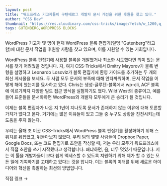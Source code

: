 ```yaml
---
layout: post
title: "워드프레스 기고자들이 구텐베르그 개발자 문서 개선을 위한 후원을 찾고 있다."
author: "CSS Dev"
thumbnail: "https://res.cloudinary.com/css-tricks/image/fetch/w_1200,q_auto,f_auto/https://css-tricks.com/wp-content/uploads/2020/06/blocks-waving.png"
tags: GUTENBERG,WORDPRESS BLOCKS
---
```



WordPress 기고자 몇 명이 현재 WordPress 블록 편집기(일명 "Gutenberg"라고 함)에 대한 문서 작업을 후원할 사람을 찾고 있으며, 이를 지원할 수 있는 기회입니다.

WordPress 블록 편집기에 사용할 블록을 개발했거나 최소한 시도했다면 의미 있는 문서를 찾기 어려웠을 것입니다. 자, 여기 CSS-Tricks에서 Dmitry Mayorov가 블록 변형을 설명하고 Leonardo Losoviz가 블록 편집기에 환영 가이드를 추가하는 두 개의 최신 게시물을 보세요. 두 사람 모두 문서의 부족에 대해 안타까워하며, 문서 작업을 어떻게 해야 했는지를 묘사하고 있다. Chris는 생성-글루텐-블록에서 wp-cli, ACF 블록에 이르기까지 다양한 빌드 접근 방식을 실험하기도 했다. Wild West의 종류이고, 예를 들어 표준들을 문서화하면 WordPress와 개발자 모두에게 큰 승리가 될 것입니다.

이제는 블록 편집자가 나온 지 1년이 지나도록 문서가 존재하지 않는 이유에 대해 토론할 가치가 없다고 본다. 거기에는 많은 이유들이 있고 그들 중 누구도 상황을 진전시키는데 도움을 주지 않는다.

우리는 올해 초 이곳 CSS-Tricks에서 WordPress 블록 편집기를 활성화하기 위해 스위치를 뒤집었고, 뒤돌아보지 않았다. 우리 팀의 몇몇 사람들이 Dropbox Paper, Google Docs, 또는 코드 편집기로 초안을 작성할 때, 저는 우리 모두가 워드프레스에서 직접 초안을 쓰기 시작했다고 생각합니다. 왜냐하면, 음, 너무 멋있기 때문입니다. 저는 이 툴을 개발자들이 보다 쉽게 액세스할 수 있도록 지원하기 위해 제가 할 수 있는 모든 일에 기여하기를 고대하고 있다는 것을 압니다. 이는 블록의 미래를 위해 새로운 아이디어와 혁신을 촉발하는 최선의 방법입니다.

직접 링크 →